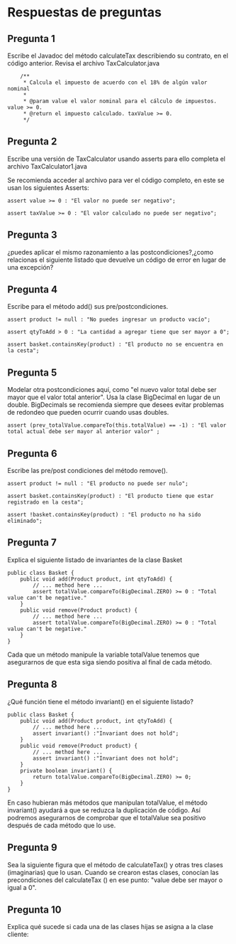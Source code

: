 # Respuestas de preguntas
## Pregunta 1 
Escribe el Javadoc del método calculateTax describiendo su contrato, en el código anterior.
Revisa el archivo TaxCalculator.java

```   
    /**  
     * Calcula el impuesto de acuerdo con el 18% de algún valor nominal
     *
     * @param value el valor nominal para el cálculo de impuestos. value >= 0.
     * @return el impuesto calculado. taxValue >= 0.
     */
```

## Pregunta 2 
Escribe una versión de TaxCalculator usando asserts para ello completa el archivo TaxCalculator1.java

Se recomienda acceder al archivo para ver el código completo, en este se usan los siguientes Asserts:

``assert value >= 0 : "El valor no puede ser negativo";``

``assert taxValue >= 0 : "El valor calculado no puede ser negativo";
``

## Pregunta 3 
¿puedes aplicar el mismo razonamiento a las postcondiciones?,¿como relacionas el siguiente
listado que devuelve un código de error en lugar de una excepción?


## Pregunta 4 
Escribe para el método add() sus pre/postcondiciones.

``assert product != null : "No puedes ingresar un producto vacío";``

``assert qtyToAdd > 0 : "La cantidad a agregar tiene que ser mayor a 0";``

``assert basket.containsKey(product) : "El producto no se encuentra en la cesta";``
## Pregunta 5 
Modelar otra postcondiciones aquí, como "el nuevo valor total debe ser mayor que el valor
total anterior". Usa la clase BigDecimal en lugar de un double. BigDecimals se recomienda siempre que
desees evitar problemas de redondeo que pueden ocurrir cuando usas doubles.

``assert (prev_totalValue.compareTo(this.totalValue) == -1) : "El valor total actual debe ser mayor al anterior valor" ;``

## Pregunta 6 
Escribe las pre/post condiciones del método remove().

``assert product != null : "El producto no puede ser nulo";``

``assert basket.containsKey(product) : "El producto tiene que estar registrado en la cesta";``

``assert !basket.containsKey(product) : "El producto no ha sido eliminado";``


## Pregunta 7 
Explica el siguiente listado de invariantes de la clase Basket
```
public class Basket {
    public void add(Product product, int qtyToAdd) {
        // ... method here ...
        assert totalValue.compareTo(BigDecimal.ZERO) >= 0 : "Total value can't be negative."
    }
    public void remove(Product product) {
        // ... method here ...
        assert totalValue.compareTo(BigDecimal.ZERO) >= 0 : "Total value can't be negative."
    }
}
```
Cada que un método manipule la variable totalValue tenemos que asegurarnos de que esta siga siendo positiva al final de cada método.

## Pregunta 8
¿Qué función tiene el método invariant() en el siguiente listado?
```
public class Basket {
    public void add(Product product, int qtyToAdd) {
        // ... method here ...
        assert invariant() :"Invariant does not hold";
    }
    public void remove(Product product) {
        // ... method here ...
        assert invariant() :"Invariant does not hold";
    }
    private boolean invariant() {
        return totalValue.compareTo(BigDecimal.ZERO) >= 0;
    }
}
```

En caso hubieran más métodos que manipulan totalValue, el método invariant() ayudará a que se reduzca la duplicación de código.
Así podremos asegurarnos de comprobar que el totalValue sea positivo después de cada método que lo use.
## Pregunta 9 
Sea la siguiente figura que el método de calculateTax() y otras tres clases (imaginarias) que
lo usan. Cuando se crearon estas clases, conocían las precondiciones del calculateTax () en ese punto:
"value debe ser mayor o igual a 0".
## Pregunta 10
Explica qué sucede si cada una de las clases hijas se asigna a la clase cliente: